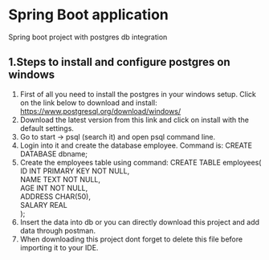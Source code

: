 
# Spring Boot application

Spring boot project with postgres db integration

## 1.Steps to install and configure postgres on windows

1. First of all you need to install the postgres in your windows setup. Click on the link below to download and install:
https://www.postgresql.org/download/windows/
2. Download the latest version from this link and click on install with the default settings.
3. Go to start -> psql (search it)  and open psql command line.
4.  Login into it and create the database employee. Command is:
	CREATE DATABASE dbname;
5. Create the employees table using command:
	CREATE TABLE employees(  
   ID INT PRIMARY KEY     NOT NULL,  
   NAME           TEXT    NOT NULL,  
   AGE            INT     NOT NULL,  
   ADDRESS        CHAR(50),  
   SALARY         REAL  
); 
6. Insert the data into db or you can directly download this project and add data through postman.
7. When downloading this project dont forget to delete this file before importing it to your IDE.
